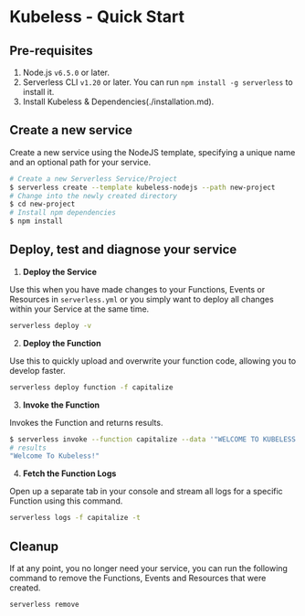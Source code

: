 <!--
title: Serverless Framework - Kubeless Guide - Quick Start
menuText: Quick Start
menuOrder: 2
description: Getting started with the Serverless Framework on Kubeless
layout: Doc
-->

# Kubeless - Quick Start

## Pre-requisites

1. Node.js `v6.5.0` or later.
2. Serverless CLI `v1.20` or later. You can run
   `npm install -g serverless` to install it.
3. Install Kubeless & Dependencies(./installation.md).

## Create a new service

Create a new service using the NodeJS template, specifying a unique name and an optional path for your service.

```bash
# Create a new Serverless Service/Project
$ serverless create --template kubeless-nodejs --path new-project
# Change into the newly created directory
$ cd new-project
# Install npm dependencies
$ npm install
```

## Deploy, test and diagnose your service

1. **Deploy the Service**

Use this when you have made changes to your Functions, Events or Resources in `serverless.yml` or you simply want to deploy all changes within your Service at the same time.

```bash
serverless deploy -v
```

2. **Deploy the Function**

Use this to quickly upload and overwrite your function code, allowing you to develop faster.

```bash
serverless deploy function -f capitalize
```

3. **Invoke the Function**

Invokes the Function and returns results.

```bash
$ serverless invoke --function capitalize --data '"WELCOME TO KUBELESS!"' -l
# results
"Welcome To Kubeless!"
```

4. **Fetch the Function Logs**

Open up a separate tab in your console and stream all logs for a specific Function using this command.

```bash
serverless logs -f capitalize -t
```

## Cleanup

If at any point, you no longer need your service, you can run the following command to remove the Functions, Events and Resources that were created.

```bash
serverless remove
```

